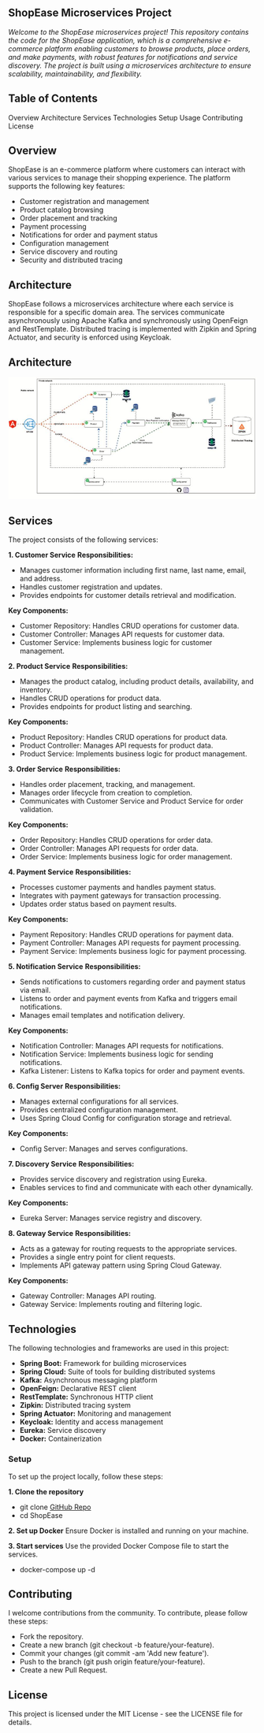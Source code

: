 ## ShopEase Microservices Project
*Welcome to the ShopEase microservices project! This repository contains the code for the ShopEase application, which is a comprehensive e-commerce platform enabling customers to browse products, place orders, and make payments, with robust features for notifications and service discovery. The project is built using a microservices architecture to ensure scalability, maintainability, and flexibility.*

## Table of Contents
Overview
Architecture
Services
Technologies
Setup
Usage
Contributing
License

## Overview
ShopEase is an e-commerce platform where customers can interact with various services to manage their shopping experience. The platform supports the following key features:

* Customer registration and management
* Product catalog browsing
* Order placement and tracking
* Payment processing
* Notifications for order and payment status
* Configuration management
* Service discovery and routing
* Security and distributed tracing

## Architecture
ShopEase follows a microservices architecture where each service is responsible for a specific domain area. The services communicate asynchronously using Apache Kafka and synchronously using OpenFeign and RestTemplate. Distributed tracing is implemented with Zipkin and Spring Actuator, and security is enforced using Keycloak.

## Architecture
![Project Architecture](https://github.com/mksharma9560/shopease-backend-microservices/blob/master/diagrams/ShopEase_Architecture.JPG)


## Services
The project consists of the following services:

**1. Customer Service**
**Responsibilities:**

* Manages customer information including first name, last name, email, and address.
* Handles customer registration and updates.
* Provides endpoints for customer details retrieval and modification.

**Key Components:**

* Customer Repository: Handles CRUD operations for customer data.
* Customer Controller: Manages API requests for customer data.
* Customer Service: Implements business logic for customer management.

**2. Product Service**
**Responsibilities:**

* Manages the product catalog, including product details, availability, and inventory.
* Handles CRUD operations for product data.
* Provides endpoints for product listing and searching.

**Key Components:**

* Product Repository: Handles CRUD operations for product data.
* Product Controller: Manages API requests for product data.
* Product Service: Implements business logic for product management.

**3. Order Service**
**Responsibilities:**

* Handles order placement, tracking, and management.
* Manages order lifecycle from creation to completion.
* Communicates with Customer Service and Product Service for order validation.

**Key Components:**

* Order Repository: Handles CRUD operations for order data.
* Order Controller: Manages API requests for order data.
* Order Service: Implements business logic for order management.

**4. Payment Service**
**Responsibilities:**

* Processes customer payments and handles payment status.
* Integrates with payment gateways for transaction processing.
* Updates order status based on payment results.

**Key Components:**

* Payment Repository: Handles CRUD operations for payment data.
* Payment Controller: Manages API requests for payment processing.
* Payment Service: Implements business logic for payment processing.

**5. Notification Service**
**Responsibilities:**

* Sends notifications to customers regarding order and payment status via email.
* Listens to order and payment events from Kafka and triggers email notifications.
* Manages email templates and notification delivery.

**Key Components:**

* Notification Controller: Manages API requests for notifications.
* Notification Service: Implements business logic for sending notifications.
* Kafka Listener: Listens to Kafka topics for order and payment events.

**6. Config Server**
**Responsibilities:**

* Manages external configurations for all services.
* Provides centralized configuration management.
* Uses Spring Cloud Config for configuration storage and retrieval.

**Key Components:**
* Config Server: Manages and serves configurations.

**7. Discovery Service**
**Responsibilities:**

* Provides service discovery and registration using Eureka.
* Enables services to find and communicate with each other dynamically.

**Key Components:**
* Eureka Server: Manages service registry and discovery.

**8. Gateway Service**
**Responsibilities:**

* Acts as a gateway for routing requests to the appropriate services.
* Provides a single entry point for client requests.
* Implements API gateway pattern using Spring Cloud Gateway.

**Key Components:**

* Gateway Controller: Manages API routing.
* Gateway Service: Implements routing and filtering logic.

## Technologies
The following technologies and frameworks are used in this project:

* **Spring Boot:** Framework for building microservices
* **Spring Cloud:** Suite of tools for building distributed systems
* **Kafka:** Asynchronous messaging platform
* **OpenFeign:** Declarative REST client
* **RestTemplate:** Synchronous HTTP client
* **Zipkin:** Distributed tracing system
* **Spring Actuator:** Monitoring and management
* **Keycloak:** Identity and access management
* **Eureka:** Service discovery
* **Docker:** Containerization

### Setup
To set up the project locally, follow these steps:

**1. Clone the repository**

* git clone [GitHub Repo](https://github.com/mksharma9560/shopease-backend-microservices.git)
* cd ShopEase

**2. Set up Docker**
Ensure Docker is installed and running on your machine.

**3. Start services**
Use the provided Docker Compose file to start the services.

* docker-compose up -d


## Contributing
I welcome contributions from the community. To contribute, please follow these steps:

* Fork the repository.
* Create a new branch (git checkout -b feature/your-feature).
* Commit your changes (git commit -am 'Add new feature').
* Push to the branch (git push origin feature/your-feature).
* Create a new Pull Request.

## License
This project is licensed under the MIT License - see the LICENSE file for details.

